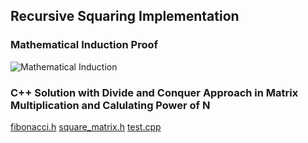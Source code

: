 ## Recursive Squaring Implementation

### Mathematical Induction Proof
![Mathematical Induction](https://github.com/cpp-rakesh/Introduction_to_algorithms_CLRS/blob/master/chapter_4_divide_and_conquer/4.2_strassen_algorithm_for_matrix_multiplication/more_problems/fibonacci_recursive_square_solution/repo/mathematical_induction.png)

### C++ Solution with Divide and Conquer Approach in Matrix Multiplication and Calulating Power of N

[fibonacci.h](https://github.com/cpp-rakesh/Introduction_to_algorithms_CLRS/blob/master/chapter_4_divide_and_conquer/4.2_strassen_algorithm_for_matrix_multiplication/more_problems/fibonacci_recursive_square_solution/fibonacci.h)
[square_matrix.h](https://github.com/cpp-rakesh/Introduction_to_algorithms_CLRS/blob/master/chapter_4_divide_and_conquer/4.2_strassen_algorithm_for_matrix_multiplication/more_problems/fibonacci_recursive_square_solution/square_matrix.h)
[test.cpp](https://github.com/cpp-rakesh/Introduction_to_algorithms_CLRS/blob/master/chapter_4_divide_and_conquer/4.2_strassen_algorithm_for_matrix_multiplication/more_problems/fibonacci_recursive_square_solution/test.cpp)

